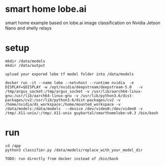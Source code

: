 # smart home lobe.ai
smart home example based on lobe.ai image classification on Nvidia Jetson Nano and shelly relays

# setup
```
mkdir /data/models
mkdir /data/output

upload your expored lobe tf model folder into /data/models

docker run -it --name lobe --net=host --runtime nvidia  -e DISPLAY=$DISPLAY -w /opt/nvidia/deepstream/deepstream-5.0   -v /tmp/argus_socket:/tmp/argus_socket -v /usr/lib/aarch64-linux-gnu:/usr/lib/aarch64-linux-gnu -v /usr/lib/python3.6/dist-packages/cv2:/usr/lib/python3.6/dist-packages/cv2 -v /home/nvidia/ds_workspace:/home/mounted_workspace -v /data/models:/data/models  --device /dev/video0:/dev/video0 -v /tmp/.X11-unix/:/tmp/.X11-unix guybartal/smarthomelobe:v0.3 /bin/bash

```

# run
```
cd /app
python3 classifier.py /data/models/replace_with_your_model_dir

TODO: run directly from docker instead of /bin/bash
```
